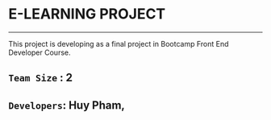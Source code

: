# E-LEARNING PROJECT
<hr/>
This project is developing as a final project in Bootcamp Front End Developer Course.

## `Team Size` : 2

## `Developers`: Huy Pham, 





